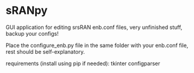 # sRANpy
GUI application for editing srsRAN enb.conf files, very unfinished stuff, backup your configs!

Place the configure_enb.py file in the same folder with your enb.conf file, rest should be self-explanatory.

requirements (install using pip if needed):
tkinter
configparser

